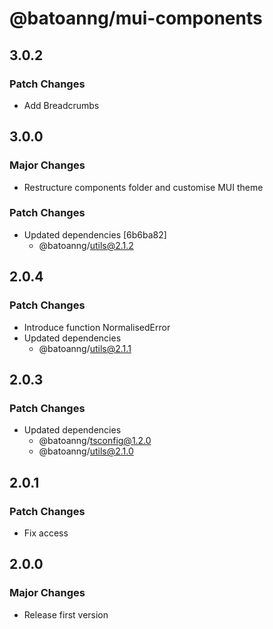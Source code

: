 # @batoanng/mui-components

## 3.0.2

### Patch Changes

- Add Breadcrumbs

## 3.0.0

### Major Changes

- Restructure components folder and customise MUI theme

### Patch Changes

- Updated dependencies [6b6ba82]
  - @batoanng/utils@2.1.2

## 2.0.4

### Patch Changes

- Introduce function NormalisedError
- Updated dependencies
  - @batoanng/utils@2.1.1

## 2.0.3

### Patch Changes

- Updated dependencies
  - @batoanng/tsconfig@1.2.0
  - @batoanng/utils@2.1.0

## 2.0.1

### Patch Changes

- Fix access

## 2.0.0

### Major Changes

- Release first version
